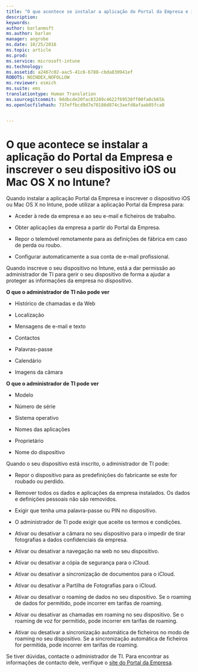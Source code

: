 ```yaml
---
title: "O que acontece se instalar a aplicação do Portal da Empresa e inscrever o seu dispositivo iOS ou Mac OS X no Intune? | Microsoft Intune"
description: 
keywords: 
author: barlanmsft
ms.author: barlan
manager: angrobe
ms.date: 10/25/2016
ms.topic: article
ms.prod: 
ms.service: microsoft-intune
ms.technology: 
ms.assetid: a2467c02-aac5-41c8-b788-cbda830941ef
ROBOTS: NOINDEX,NOFOLLOW
ms.reviewer: esmich
ms.suite: ems
translationtype: Human Translation
ms.sourcegitcommit: 9ddbcde20fac83289c4622f69538ff00fa0cb65b
ms.openlocfilehash: 737effbcd9d7e70186d874c3aefd8afaab05fca8


---
```



# <a name="what-happens-if-you-install-the-company-portal-app-and-enroll-your-ios-or-mac-os-x-device-in-intune"></a>O que acontece se instalar a aplicação do Portal da Empresa e inscrever o seu dispositivo iOS ou Mac OS X no Intune?

Quando instalar a aplicação Portal da Empresa e inscrever o dispositivo iOS ou Mac OS X no Intune, pode utilizar a aplicação Portal da Empresa para:

-   Aceder à rede da empresa e ao seu e-mail e ficheiros de trabalho.

-   Obter aplicações da empresa a partir do Portal da Empresa.

-   Repor o telemóvel remotamente para as definições de fábrica em caso de perda ou roubo.

-   Configurar automaticamente a sua conta de e-mail profissional.

Quando inscreve o seu dispositivo no Intune, está a dar permissão ao administrador de TI para gerir o seu dispositivo de forma a ajudar a proteger as informações da empresa no dispositivo.

**O que o administrador de TI não pode ver**

-   Histórico de chamadas e da Web

-   Localização

-   Mensagens de e-mail e texto

-   Contactos

-   Palavras-passe

-   Calendário

-   Imagens da câmara

**O que o administrador de TI pode ver**

-   Modelo

-   Número de série

-   Sistema operativo

-   Nomes das aplicações

-   Proprietário

-   Nome do dispositivo

Quando o seu dispositivo está inscrito, o administrador de TI pode:

-   Repor o dispositivo para as predefinições do fabricante se este for roubado ou perdido.

-   Remover todos os dados e aplicações da empresa instalados. Os dados e definições pessoais não são removidos.

-   Exigir que tenha uma palavra-passe ou PIN no dispositivo.

-   O administrador de TI pode exigir que aceite os termos e condições.

-   Ativar ou desativar a câmara no seu dispositivo para o impedir de tirar fotografias a dados confidenciais da empresa.

-   Ativar ou desativar a navegação na web no seu dispositivo.

-   Ativar ou desativar a cópia de segurança para o iCloud.

-   Ativar ou desativar a sincronização de documentos para o iCloud.

-   Ativar ou desativar a Partilha de Fotografias para o iCloud.

-   Ativar ou desativar o roaming de dados no seu dispositivo. Se o roaming de dados for permitido, pode incorrer em tarifas de roaming.

-   Ativar ou desativar as chamadas em roaming no seu dispositivo. Se o roaming de voz for permitido, pode incorrer em tarifas de roaming.

-   Ativar ou desativar a sincronização automática de ficheiros no modo de roaming no seu dispositivo. Se a sincronização automática de ficheiros for permitida, pode incorrer em tarifas de roaming.

Se tiver dúvidas, contacte o administrador de TI. Para encontrar as informações de contacto dele, verifique o [site do Portal da Empresa](http://portal.manage.microsoft.com).



<!--HONumber=Nov16_HO1-->


